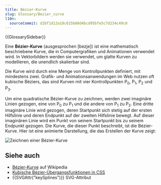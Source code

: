 ```yaml
---
title: Bézier-Kurve
slug: Glossary/Bezier_curve
l10n:
  sourceCommit: d2bf1d12a18c615b80d4bcd95bfe5c7d234c49c0
---
```


{{GlossarySidebar}}

Eine **Bézier-Kurve** (ausgesprochen \[bezje]) ist eine mathematisch beschriebene Kurve, die in Computergrafiken und Animationen verwendet wird. In Vektorbildern werden sie verwendet, um glatte Kurven zu modellieren, die unendlich skalierbar sind.

Die Kurve wird durch eine Menge von Kontrollpunkten definiert, mit mindestens zwei. Grafik- und Animationsanwendungen im Web nutzen oft kubische Béziers, das sind Kurven mit vier Kontrollpunkten P<sub>0</sub>, P<sub>1</sub>, P<sub>2</sub> und P<sub>3</sub>.

Um eine quadratische Bézier-Kurve zu zeichnen, werden zwei imaginäre Linien gezogen, eine von P<sub>0</sub> zu P<sub>1</sub> und die andere von P<sub>1</sub> zu P<sub>2</sub>. Eine dritte imaginäre Linie wird gezogen, deren Startpunkt sich stetig auf der ersten Hilfslinie und deren Endpunkt auf der zweiten Hilfslinie bewegt. Auf dieser imaginären Linie wird ein Punkt von seinem Startpunkt bis zu seinem Endpunkt gezogen. Die Kurve, die dieser Punkt beschreibt, ist die Bézier-Kurve. Hier ist eine animierte Darstellung, die das Erstellen der Kurve zeigt:

![Zeichnen einer Bézier-Kurve](bezier_2_big.gif)

## Siehe auch

- [Bézier-Kurve](https://en.wikipedia.org/wiki/B%C3%A9zier_curve) auf Wikipedia
- [Kubische Bézier-Übergangsfunktionen in CSS](/de/docs/Web/CSS/easing-function#using_the_cubic-bezier_function)
- {{SVGAttr("keySplines")}} SVG-Attribut
